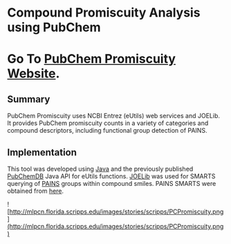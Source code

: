 # Compound Promiscuity Analysis using PubChem #

# Go To [PubChem Promiscuity Website](http://chemutils.florida.scripps.edu:8080/pcpromiscuity/). #

## Summary ##
PubChem Promiscuity uses NCBI Entrez (eUtils) web services and JOELib. It provides PubChem promiscuity counts in a variety of categories and compound descriptors, including functional group detection of PAINS.

## Implementation ##
This tool was developed using [Java](http://www.oracle.com/technetwork/java/index.html) and the previously published [PubChemDB](http://bioinformatics.oxfordjournals.org/content/27/5/741.short?rss=1) Java API for eUtils functions. [JOELib](http://sourceforge.net/projects/joelib/) was used for SMARTS querying of [PAINS](http://pubs.acs.org/doi/abs/10.1021/jm901137j) groups within compound smiles. PAINS SMARTS were obtained from [here](http://blog.rguha.net/?p=850).

![http://mlpcn.florida.scripps.edu/images/stories/scripps/PCPromiscuity.png](http://mlpcn.florida.scripps.edu/images/stories/scripps/PCPromiscuity.png)